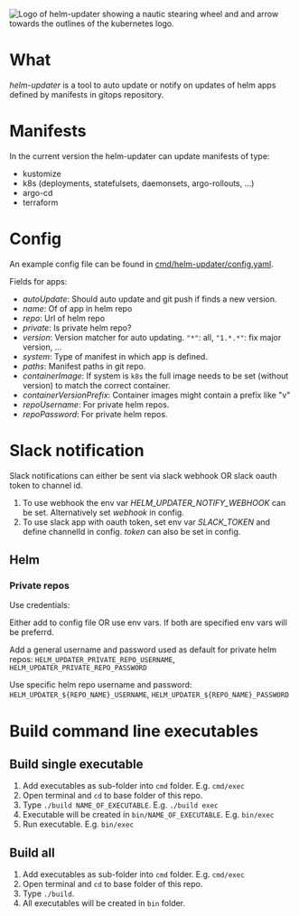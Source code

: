 ![Logo of helm-updater showing a nautic stearing wheel and and arrow towards the outlines of the kubernetes logo.](https://www.nice.pink/img/helm-updater-s.png)

# What

*helm-updater* is a tool to auto update or notify on updates of helm apps defined by manifests in gitops repository.

# Manifests

In the current version the helm-updater can update manifests of type:

- kustomize
- k8s (deployments, statefulsets, daemonsets, argo-rollouts, ...)
- argo-cd
- terraform

# Config

An example config file can be found in [cmd/helm-updater/config.yaml](cmd/helm-updater/config.yaml).

Fields for apps:

- *autoUpdate*: Should auto update and git push if finds a new version.
- *name*: Of of app in helm repo
- *repo*: Url of helm repo
- *private*: Is private helm repo?
- *version*: Version matcher for auto updating. `"*"`: all, `"1.*.*"`: fix major version, ...
- *system*: Type of manifest in which app is defined.
- *paths*: Manifest paths in git repo.
- *containerImage*: If system is `k8s` the full image needs to be set (without version) to match the correct container.
- *containerVersionPrefix*: Container images might contain a prefix like "v"
- *repoUsername*: For private helm repos.
- *repoPassword*: For private helm repos.

# Slack notification

Slack notifications can either be sent via slack webhook OR slack oauth token to channel id.

1. To use webhook the env var *HELM_UPDATER_NOTIFY_WEBHOOK* can be set. Alternatively set *webhook* in config.
2. To use slack app with oauth token, set env var *SLACK_TOKEN* and define channelId in config. *token* can also be set in config.

## Helm

### Private repos

Use credentials:

Either add to config file OR use env vars. If both are specified env vars will be preferrd.

Add a general username and password used as default for private helm repos: `HELM_UPDATER_PRIVATE_REPO_USERNAME`, `HELM_UPDATER_PRIVATE_REPO_PASSWORD`

Use specific helm repo username and password: `HELM_UPDATER_${REPO_NAME}_USERNAME`, `HELM_UPDATER_${REPO_NAME}_PASSWORD`

# Build command line executables

## Build single executable

1. Add executables as sub-folder into `cmd` folder. E.g. `cmd/exec`
2. Open terminal and `cd` to base folder of this repo.
3. Type `./build NAME_OF_EXECUTABLE`. E.g. `./build exec`
4. Executable will be created in `bin/NAME_OF_EXECUTABLE`. E.g. `bin/exec`
5. Run executable. E.g. `bin/exec`

## Build all

1. Add executables as sub-folder into `cmd` folder. E.g. `cmd/exec`
2. Open terminal and `cd` to base folder of this repo.
3. Type `./build`.
4. All executables will be created in `bin` folder.
